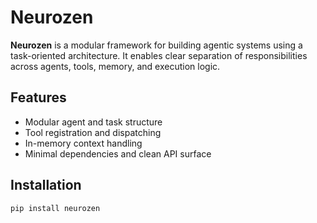 # Neurozen

**Neurozen** is a modular framework for building agentic systems using a task-oriented architecture. It enables clear separation of responsibilities across agents, tools, memory, and execution logic.

## Features

- Modular agent and task structure
- Tool registration and dispatching
- In-memory context handling
- Minimal dependencies and clean API surface

## Installation

```bash
pip install neurozen
```
